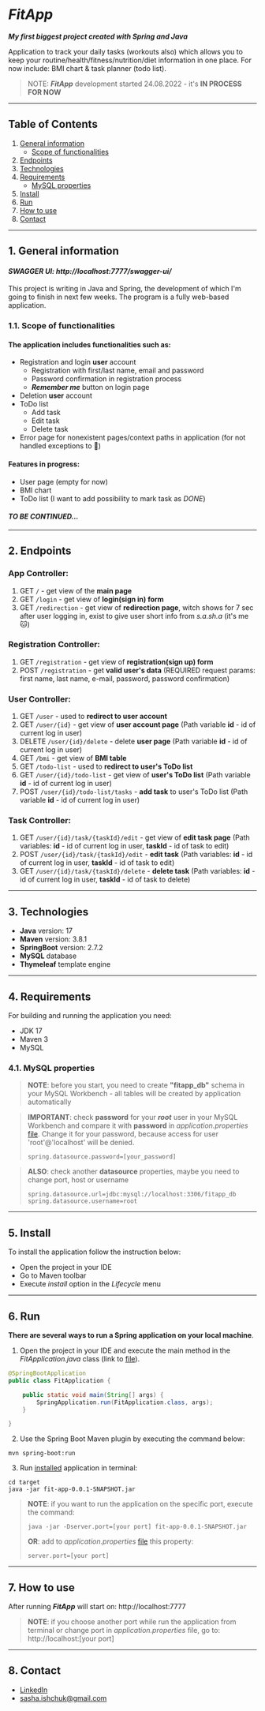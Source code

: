 # *FitApp*

***My first biggest project created with Spring and Java***

Application to track your daily tasks (workouts also) which allows you to 
keep your routine/health/fitness/nutrition/diet information in one place. 
For now include: BMI chart & task planner (todo list).

> NOTE: ***FitApp*** development started 24.08.2022 - it's **IN PROCESS FOR NOW**

---

## Table of Contents
1. [General information](#1-general-information)
   - [Scope of functionalities](#11-scope-of-functionalities)
2. [Endpoints](#2-endpoints)
3. [Technologies](#3-technologies)
4. [Requirements](#4-requirements)
   - [MySQL properties](#41-mysql-properties)
5. [Install](#5-install)
6. [Run](#6-run)
7. [How to use](#7-how-to-use)
8. [Contact](#8-contact)
---

## 1. General information

#### *SWAGGER UI: http://localhost:7777/swagger-ui/*

This project is writing in Java and Spring,
the development of which I'm going to finish in next few weeks. 
The program is a fully web-based application.

### 1.1. Scope of functionalities

#### The application includes functionalities such as:
* Registration and login **user** account
   * Registration with first/last name, email and password
   * Password confirmation in registration process
   * ***Remember me*** button on login page
* Deletion **user** account
* ToDo list
    * Add task
    * Edit task
    * Delete task
* Error page for nonexistent pages/context paths in application
  (for not handled exceptions to :ghost:)

#### Features in progress:
* User page (empty for now)
* BMI chart
* ToDo list (I want to add possibility to mark task as *DONE*)

####  *TO BE CONTINUED...*

---
## 2. Endpoints
### App Controller:
1. GET ```/``` - get view of the **main page**
2. GET ```/login``` - get view of **login(sign in) form**
3. GET ```/redirection``` - get view of **redirection page**, witch shows for 7 sec 
after user logging in, exist to give user short info from *s.a.sh.a* (it's me :cat:)

### Registration Controller:
1. GET ```/registration``` - get view of **registration(sign up) form**
2. POST ```/registration``` - get **valid user's data** (REQUIRED request params: first name, 
last name, e-mail, password, password confirmation)

### User Controller:
1. GET ```/user``` - used to **redirect to user account**
2. GET ```/user/{id}``` - get view of **user account page** (Path variable **id** - 
id of current log in user)
3. DELETE ```/user/{id}/delete``` - delete **user page** (Path variable **id** -
id of current log in user)
4. GET ```/bmi``` - get view of **BMI table**
5. GET ```/todo-list``` - used to **redirect to user's ToDo list**
6. GET ```/user/{id}/todo-list``` - get view of **user's ToDo list** (Path variable **id** -
id of current log in user)
7. POST ```/user/{id}/todo-list/tasks``` - **add task** to user's ToDo list (Path variable **id** -
id of current log in user)

### Task Controller:
1. GET ```/user/{id}/task/{taskId}/edit``` - get view of **edit task page** (Path variables: **id** -
id of current log in user, **taskId** - id of task to edit)
2. POST ```/user/{id}/task/{taskId}/edit``` - **edit task** (Path variables: **id** -
id of current log in user, **taskId** - id of task to edit)
3. GET ```/user/{id}/task/{taskId}/delete``` - **delete task** (Path variables: **id** -
   id of current log in user, **taskId** - id of task to delete)
---

## 3. Technologies
* **Java** version: 17
* **Maven** version: 3.8.1
* **SpringBoot** version: 2.7.2
* **MySQL** database 
* **Thymeleaf** template engine
---

## 4. Requirements
For building and running the application you need:
* JDK 17
* Maven 3
* MySQL

### 4.1. MySQL properties
> **NOTE**: before you start, you need to create **"fitapp_db"** schema in your 
> MySQL Workbench - all tables will be created by application automatically

> **IMPORTANT**: check **password** for your ***root*** user in your MySQL Workbench
> and compare it with **password** in *application.properties* 
> [file](src/main/resources/application.properties). Change it for your password, 
> because access for user 'root'@'localhost' will be denied.
>
>```shell
>spring.datasource.password=[your_password]
>```

>**ALSO**: check another **datasource** properties, maybe you need to change port,
> host or username
>```shell
>spring.datasource.url=jdbc:mysql://localhost:3306/fitapp_db
>spring.datasource.username=root
>```
---

## 5. Install
To install the application follow the instruction below:
* Open the project in your IDE
* Go to Maven toolbar
* Execute *install* option in the *Lifecycle* menu
---

## 6. Run

**There are several ways to run a Spring application on your local machine**.
1. Open the project in your IDE and execute the main method in the *FitApplication.java* class
   (link to [file](src/main/java/com/sasha/fitapp/FitApplication.java)).

```java
@SpringBootApplication
public class FitApplication {

    public static void main(String[] args) {
        SpringApplication.run(FitApplication.class, args);
    }

}
```

2. Use the Spring Boot Maven plugin by executing the command below:

```shell
mvn spring-boot:run
```

3. Run [installed](#4-install) application in terminal:

```shell
cd target
java -jar fit-app-0.0.1-SNAPSHOT.jar
```

>**NOTE**: if you want to run the application on the specific port,
> execute the command:
> ```shell
> java -jar -Dserver.port=[your port] fit-app-0.0.1-SNAPSHOT.jar
> ```
> **OR**: add to *application.properties* [file](src/main/resources/application.properties)
> this property:
> ```shell
> server.port=[your port]
> ```
---

## 7. How to use
After running ***FitApp*** will start on:
http://localhost:7777

>**NOTE**: if you choose another port while run the application
> from terminal or change port in *application.properties* file,
> go to: http://localhost:[your port]
---

## 8. Contact
* [LinkedIn](https://www.linkedin.com/in/sasha-ishchuk/)
* sasha.ishchuk@gmail.com
